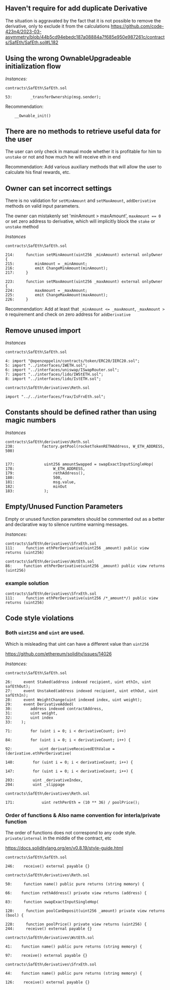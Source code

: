 ## Haven't require for add duplicate Derivative
The situation is aggravated by the fact that it is not possible to remove the derivative, only to exclude it from the calculations
https://github.com/code-423n4/2023-03-asymmetry/blob/44b5cd94ebedc187a08884a7f685e950e987261c/contracts/SafEth/SafEth.sol#L182

## Using the wrong OwnableUpgradeable initialization flow
*Instances:*
```solidity
contracts\SafEth\SafEth.sol

53:        _transferOwnership(msg.sender);
```

Recommendation:
```solidity
    __Ownable_init()
```


## There are no methods to retrieve useful data for the user
The user can only check in manual mode whether it is profitable for him to `unstake` or not and how much he will receive eth in end

Recommendation:
Add various auxiliary methods that will allow the user to calculate his final rewards, etc.


## Owner can set incorrect settings
There is no validation for `setMinAmount` and `setMaxAmount`, `addDerivative` methods on valid input parameters.

The owner can mistakenly set 'minAmount > maxAmount', `maxAmount == 0` or set zero address to derivative, which will implicitly block the `stake` or `unstake` method

*Instances*
```solidity
contracts\SafEth\SafEth.sol

214:     function setMinAmount(uint256 _minAmount) external onlyOwner {
215:         minAmount = _minAmount;
216:         emit ChangeMinAmount(minAmount);
217:     }

223:     function setMaxAmount(uint256 _maxAmount) external onlyOwner {
224:         maxAmount = _maxAmount;
225:         emit ChangeMaxAmount(maxAmount);
226:     }
```
Recommendation:
Add at least that `_minAmount <= _maxAmount`, `_maxAmount > 0` requirement and check on zero address for `addDerivative`

## Remove unused import
*Instances*
```solidity
contracts\SafEth\SafEth.sol

4: import "@openzeppelin/contracts/token/ERC20/IERC20.sol";
5: import "../interfaces/IWETH.sol";
6: import "../interfaces/uniswap/ISwapRouter.sol";
7: import "../interfaces/lido/IWStETH.sol";
8: import "../interfaces/lido/IstETH.sol";

contracts\SafEth\derivatives\Reth.sol

import "../../interfaces/frax/IsFrxEth.sol";
```

## Constants should be defined rather than using magic numbers
*Instances*
```solidity
contracts\SafEth\derivatives\Reth.sol
238:            factory.getPool(rocketTokenRETHAddress, W_ETH_ADDRESS, 500)


177:             uint256 amountSwapped = swapExactInputSingleHop(
178:                 W_ETH_ADDRESS,
179:                 rethAddress(),
180:                 500,
181:                 msg.value,
182:                 minOut
183:             );
```

## Empty/Unused Function Parameters
Empty or unused function parameters should be commented out as a better and declarative way to silence runtime warning messages.

*Instances:*
```solidity
contracts\SafEth\derivatives\SfrxEth.sol
111:     function ethPerDerivative(uint256 _amount) public view returns (uint256)

contracts\SafEth\derivatives\WstEth.sol
86:     function ethPerDerivative(uint256 _amount) public view returns (uint256)
```

### example solution
```solidity
contracts\SafEth\derivatives\SfrxEth.sol
111:     function ethPerDerivative(uint256 /*_amount*/) public view returns (uint256)
```

## Code style violations
### Both `uint256` and `uint` are used.
Which is misleading that uint can have a different value than `uint256`

https://github.com/ethereum/solidity/issues/14026

*Instances:*
```solidity
contracts\SafEth\SafEth.sol

26:     event Staked(address indexed recipient, uint ethIn, uint safEthOut);
27:     event Unstaked(address indexed recipient, uint ethOut, uint safEthIn);
28:     event WeightChange(uint indexed index, uint weight);
29:     event DerivativeAdded(
30:        address indexed contractAddress,
31:        uint weight,
32:        uint index
33:    );

71:        for (uint i = 0; i < derivativeCount; i++)

84:        for (uint i = 0; i < derivativeCount; i++) {

92:            uint derivativeReceivedEthValue = (derivative.ethPerDerivative(

140:        for (uint i = 0; i < derivativeCount; i++) {

147:        for (uint i = 0; i < derivativeCount; i++) {

203:        uint _derivativeIndex,
204:        uint _slippage

contracts\SafEth\derivatives\Reth.sol

171:            uint rethPerEth = (10 ** 36) / poolPrice();
```
### Order of functions & Also name convention for interla/private function
The order of functions does not correspond to any code style. `private/internal` in the middle of the contract, etc

https://docs.soliditylang.org/en/v0.8.19/style-guide.html

```solidity
contracts\SafEth\SafEth.sol

246:    receive() external payable {}

contracts\SafEth\derivatives\Reth.sol

50:     function name() public pure returns (string memory) {

66:    function rethAddress() private view returns (address) {

83:     function swapExactInputSingleHop(

120:     function poolCanDeposit(uint256 _amount) private view returns (bool) {

228:     function poolPrice() private view returns (uint256) {
244:     receive() external payable {}

contracts\SafEth\derivatives\WstEth.sol

41:    function name() public pure returns (string memory) {

97:    receive() external payable {}

contracts\SafEth\derivatives\SfrxEth.sol

44:    function name() public pure returns (string memory) {

126:    receive() external payable {}
```